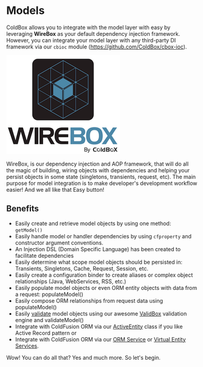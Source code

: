# Models

ColdBox allows you to integrate with the model layer with easy by leveraging **WireBox** as your default dependency injection framework.  However, you can integrate your model layer with any third-party DI framework via our `cbioc` module (https://github.com/ColdBox/cbox-ioc).

![](../images/WireBox.png)

WireBox, is our dependency injection and AOP framework, that will do all the magic of building, wiring objects with dependencies and helping your persist objects in some state (singletons, transients, request, etc). The main purpose for model integration is to make developer's development workflow easier! And we all like that Easy button! 

## Benefits 

* Easily create and retrieve model objects by using one method: `getModel()`
* Easily handle model or handler dependencies by using `cfproperty` and constructor argument conventions.
* An Injection DSL (Domain Specific Language) has been created to facilitate dependencies
* Easily determine what scope model objects should be persisted in: Transients, Singletons, Cache, Request, Session, etc.
* Easily create a configuration binder to create aliases or complex object relationships (Java, WebServices, RSS, etc.)
* Easily populate model objects or even ORM entity objects with data from a request: populateModel()
* Easily compose ORM relationships from request data using populateModel()
* Easily [validate](http://wiki.coldbox.org/wiki/Validation.cfm) model objects using our awesome [ValidBox](http://wiki.coldbox.org/wiki/Validation.cfm) validation engine and validateModel()
* Integrate with ColdFusion ORM via our [ActiveEntity](http://wiki.coldbox.org/wiki/ORM:ActiveEntity.cfm) class if you like Active Record pattern or
* Integrate with ColdFusion ORM via our [ORM Service](http://wiki.coldbox.org/wiki/ORM:BaseORMService.cfm) or [Virtual Entity Services](http://wiki.coldbox.org/wiki/ORM:VirtualEntityService.cfm).

Wow! You can do all that? Yes and much more. So let's begin.
